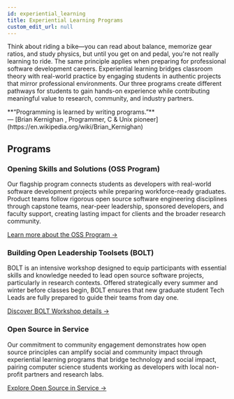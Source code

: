 ```yaml
---
id: experiential_learning
title: Experiential Learning Programs 
custom_edit_url: null
---
```


Think about riding a bike—you can read about balance, memorize gear ratios, and study physics, but until you get on and pedal, you're not really learning to ride. The same principle applies when preparing for professional software development careers. Experiential learning bridges classroom theory with real-world practice by engaging students in authentic projects that mirror professional environments. Our three programs create different pathways for students to gain hands-on experience while contributing meaningful value to research, community, and industry partners.

<div class="affiliation-card">
    <div class="logo-container">
    **“Programming is learned by writing programs.”**<br/> 
    — [Brian Kernighan , Programmer, C & Unix pioneer](https://en.wikipedia.org/wiki/Brian_Kernighan)
    </div>
</div>

## Programs

### Opening Skills and Solutions (OSS Program)

Our flagship program connects students as developers with real-world software development projects while preparing workforce-ready graduates. Product teams follow rigorous open source software engineering disciplines through capstone teams, near-peer leadership, sponsored developers, and faculty support, creating lasting impact for clients and the broader research community.

[Learn more about the OSS Program →](./oss/)

### Building Open Leadership Toolsets (BOLT)

BOLT is an intensive workshop designed to equip participants with essential skills and knowledge needed to lead open source software projects, particularly in research contexts. Offered strategically every summer and winter before classes begin, BOLT ensures that new graduate student Tech Leads are fully prepared to guide their teams from day one.

[Discover BOLT Workshop details →](./bolt.md)

### Open Source in Service

Our commitment to community engagement demonstrates how open source principles can amplify social and community impact through experiential learning programs that bridge technology and social impact, pairing computer science students working as developers with local non-profit partners and research labs.

[Explore Open Source in Service →](./service.md)
